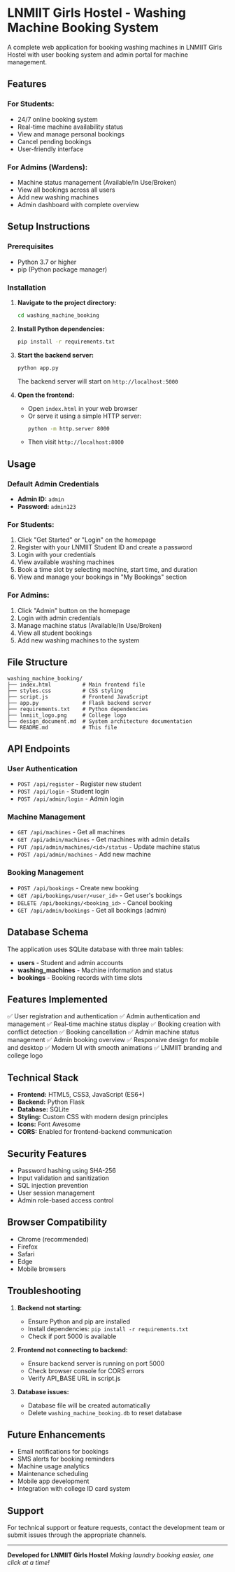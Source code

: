# LNMIIT Girls Hostel - Washing Machine Booking System

A complete web application for booking washing machines in LNMIIT Girls Hostel with user booking system and admin portal for machine management.

## Features

### For Students:
- 24/7 online booking system
- Real-time machine availability status
- View and manage personal bookings
- Cancel pending bookings
- User-friendly interface

### For Admins (Wardens):
- Machine status management (Available/In Use/Broken)
- View all bookings across all users
- Add new washing machines
- Admin dashboard with complete overview

## Setup Instructions

### Prerequisites
- Python 3.7 or higher
- pip (Python package manager)

### Installation

1. **Navigate to the project directory:**
   ```bash
   cd washing_machine_booking
   ```

2. **Install Python dependencies:**
   ```bash
   pip install -r requirements.txt
   ```

3. **Start the backend server:**
   ```bash
   python app.py
   ```
   The backend server will start on `http://localhost:5000`

4. **Open the frontend:**
   - Open `index.html` in your web browser
   - Or serve it using a simple HTTP server:
     ```bash
     python -m http.server 8000
     ```
   - Then visit `http://localhost:8000`

## Usage

### Default Admin Credentials
- **Admin ID:** `admin`
- **Password:** `admin123`

### For Students:
1. Click "Get Started" or "Login" on the homepage
2. Register with your LNMIIT Student ID and create a password
3. Login with your credentials
4. View available washing machines
5. Book a time slot by selecting machine, start time, and duration
6. View and manage your bookings in "My Bookings" section

### For Admins:
1. Click "Admin" button on the homepage
2. Login with admin credentials
3. Manage machine status (Available/In Use/Broken)
4. View all student bookings
5. Add new washing machines to the system

## File Structure

```
washing_machine_booking/
├── index.html          # Main frontend file
├── styles.css          # CSS styling
├── script.js           # Frontend JavaScript
├── app.py              # Flask backend server
├── requirements.txt    # Python dependencies
├── lnmiit_logo.png     # College logo
├── design_document.md  # System architecture documentation
└── README.md           # This file
```

## API Endpoints

### User Authentication
- `POST /api/register` - Register new student
- `POST /api/login` - Student login
- `POST /api/admin/login` - Admin login

### Machine Management
- `GET /api/machines` - Get all machines
- `GET /api/admin/machines` - Get machines with admin details
- `PUT /api/admin/machines/<id>/status` - Update machine status
- `POST /api/admin/machines` - Add new machine

### Booking Management
- `POST /api/bookings` - Create new booking
- `GET /api/bookings/user/<user_id>` - Get user's bookings
- `DELETE /api/bookings/<booking_id>` - Cancel booking
- `GET /api/admin/bookings` - Get all bookings (admin)

## Database Schema

The application uses SQLite database with three main tables:
- **users** - Student and admin accounts
- **washing_machines** - Machine information and status
- **bookings** - Booking records with time slots

## Features Implemented

✅ User registration and authentication
✅ Admin authentication and management
✅ Real-time machine status display
✅ Booking creation with conflict detection
✅ Booking cancellation
✅ Admin machine status management
✅ Admin booking overview
✅ Responsive design for mobile and desktop
✅ Modern UI with smooth animations
✅ LNMIIT branding and college logo

## Technical Stack

- **Frontend:** HTML5, CSS3, JavaScript (ES6+)
- **Backend:** Python Flask
- **Database:** SQLite
- **Styling:** Custom CSS with modern design principles
- **Icons:** Font Awesome
- **CORS:** Enabled for frontend-backend communication

## Security Features

- Password hashing using SHA-256
- Input validation and sanitization
- SQL injection prevention
- User session management
- Admin role-based access control

## Browser Compatibility

- Chrome (recommended)
- Firefox
- Safari
- Edge
- Mobile browsers

## Troubleshooting

1. **Backend not starting:**
   - Ensure Python and pip are installed
   - Install dependencies: `pip install -r requirements.txt`
   - Check if port 5000 is available

2. **Frontend not connecting to backend:**
   - Ensure backend server is running on port 5000
   - Check browser console for CORS errors
   - Verify API_BASE URL in script.js

3. **Database issues:**
   - Database file will be created automatically
   - Delete `washing_machine_booking.db` to reset database

## Future Enhancements

- Email notifications for bookings
- SMS alerts for booking reminders
- Machine usage analytics
- Maintenance scheduling
- Mobile app development
- Integration with college ID card system

## Support

For technical support or feature requests, contact the development team or submit issues through the appropriate channels.

---

**Developed for LNMIIT Girls Hostel**
*Making laundry booking easier, one click at a time!*

